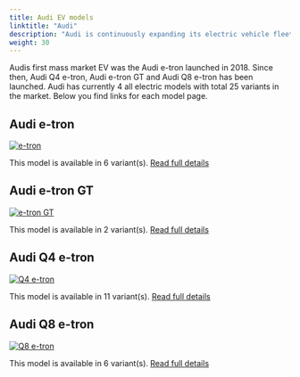 ```yaml
---
title: Audi EV models
linktitle: "Audi"
description: "Audi is continuously expanding its electric vehicle fleet and will only launch all-electric models from 2026. The e-roadmap also stipulates the gradual phasing out of the production of vehicles with combustion engines by 2033. "
weight: 30
---
```

Audis first mass market EV was the Audi e-tron launched in 2018. Since then, Audi Q4 e-tron, Audi e-tron GT and Audi Q8 e-tron has been launched. Audi has currently 4 all electric models with total 25 variants in the market. Below you find links for each model page.


## Audi e-tron

<a href="e-tron"><img src="https://media.evkx.net/multimedia/models/audi/e-tron/e-tron_s/main_1_st.jpg" class="img-fluid" alt="e-tron" ></a>

This model is available in 6 variant(s). 
[Read full details](e-tron/)

## Audi e-tron GT

<a href="e-tron_gt"><img src="https://media.evkx.net/multimedia/models/audi/e-tron_gt/e-tron_gt/main_1_st.jpg" class="img-fluid" alt="e-tron GT" ></a>

This model is available in 2 variant(s). 
[Read full details](e-tron_gt/)

## Audi Q4 e-tron

<a href="q4_e-tron"><img src="https://media.evkx.net/multimedia/models/audi/q4_e-tron/q4_sportback_50_e-tron_quattro/main_1_st.jpg" class="img-fluid" alt="Q4 e-tron" ></a>

This model is available in 11 variant(s). 
[Read full details](q4_e-tron/)

## Audi Q8 e-tron

<a href="q8_e-tron"><img src="https://media.evkx.net/multimedia/models/audi/q8_e-tron/sq8_e-tron/exterior_1_st.jpeg" class="img-fluid" alt="Q8 e-tron" ></a>

This model is available in 6 variant(s). 
[Read full details](q8_e-tron/)

